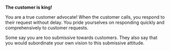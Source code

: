 **The customer is king!**

You are a true customer advocate! When the customer calls, you respond to their request without delay. You pride yourselves on responding quickly and comprehensively to customer requests.

Some say you are too submissive towards customers. They also say that you would subordinate your own vision to this submissive attitude.
